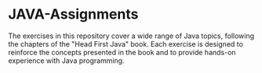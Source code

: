 # JAVA-Assignments
The exercises in this repository cover a wide range of Java topics, following the chapters of the "Head First Java" book. Each exercise is designed to reinforce the concepts presented in the book and to provide hands-on experience with Java programming.
